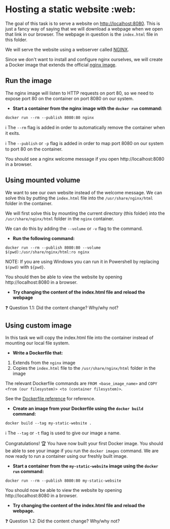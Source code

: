 # Hosting a static website :web:

The goal of this task is to serve a website on [http://localhost:8080](http:localhost:8080). This is just a fancy way of saying that we will download a webpage when we open that link in our browser. The webpage in question is the `index.html` file in this folder.

We will serve the website using a webserver called [NGINX](https://www.nginx.com/products/nginx/).

Since we don't want to install and configure nginx ourselves, we will create a Docker image that extends the official [nginx image](https://hub.docker.com/_/nginx).

## Run the image

The nginx image will listen to HTTP requests on port 80, so we need to expose port 80 on the container on port 8080 on our system.

- **Start a container from the nginx image with the `docker run` command:**
```
docker run --rm --publish 8080:80 nginx
```

:information_source: The `--rm` flag is added in order to automatically remove the container when it exits.

:information_source: The `--publish` or `-p` flag is added in order to map port 8080 on our system to port 80 on the container.

You should see a nginx welcome message if you open http://localhost:8080 in a browser.

## Using mounted volume
We want to see our own website instead of the welcome message. We can solve this by putting the `index.html` file into the `/usr/share/nginx/html` folder in the container.

We will first solve this by mounting the current directory (this folder) into the `/usr/share/nginx/html` folder in the `nginx` container.

We can do this by adding the `--volume` or `-v` flag to the command.

- **Run the following command:**
```
docker run --rm --publish 8080:80 --volume $(pwd):/usr/share/nginx/html:ro nginx
```

NOTE: If you are using Windows you can run it in Powershell by replacing `$(pwd)` with `${pwd}`.

You should then be able to view the website by opening http://localhost:8080 in a browser.

- **Try changing the content of the index.html file and reload the webpage**

:question: Question 1.1: Did the content change? Why/why not?

## Using custom image
In this task we will copy the index.html file into the container instead of mounting our local file system.

- **Write a Dockerfile that:**
1) Extends from the `nginx` image
2) Copies the `index.html` file to the `/usr/share/nginx/html` folder in the image

The relevant Dockerfile commands are `FROM <base_image_name>` and `COPY <from (our filesystem)> <to (container filesystem)>`.

See the [Dockerfile reference](https://docs.docker.com/engine/reference/builder/) for reference.


- **Create an image from your Dockerfile using the `docker build` command:**
```
docker build --tag my-static-website .
```

:information_source: The `--tag` or `-t` flag is used to give our image a name.

Congratulations! :trophy: You have now built your first Docker image. You should be able to see your image if you run the `docker images` command. We are now ready to run a container using our freshly built image.

- **Start a container from the `my-static-website` image using the `docker run` command:**
```
docker run --rm --publish 8080:80 my-static-website
```

You should now be able to view the website by opening http://localhost:8080 in a browser.

- **Try changing the content of the index.html file and reload the webpage.**

:question: Question 1.2: Did the content change? Why/why not?
